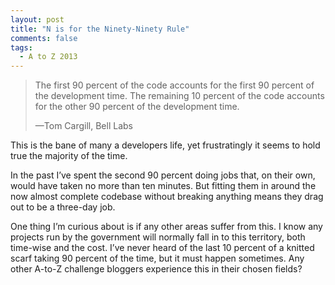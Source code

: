 ```yaml
---
layout: post
title: "N is for the Ninety-Ninety Rule"
comments: false
tags:
  - A to Z 2013
---
```


> The first 90 percent of the code accounts for the first 90 percent of the development time. The remaining 10 percent of the code accounts for the other 90 percent of the development time.
>
> —Tom Cargill, Bell Labs

This is the bane of many a developers life, yet frustratingly it seems to hold true the majority of the time.

In the past I’ve spent the second 90 percent doing jobs that, on their own, would have taken no more than ten minutes. But fitting them in around the now almost complete codebase without breaking anything means they drag out to be a three-day job.

One thing I’m curious about is if any other areas suffer from this. I know any projects run by the government will normally fall in to this territory, both time-wise and the cost. I’ve never heard of the last 10 percent of a knitted scarf taking 90 percent of the time, but it must happen sometimes. Any other A-to-Z challenge bloggers experience this in their chosen fields?
